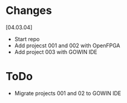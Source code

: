# Changes
[04.03.04]
- Start repo
- Add projecst 001 and 002 with OpenFPGA
- Add project 003 with GOWIN IDE 

# ToDo
- Migrate projects 001 and 02 to GOWIN IDE